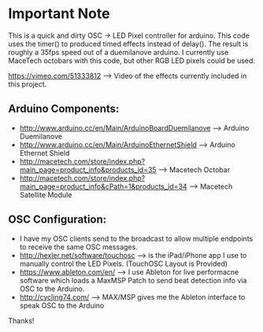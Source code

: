 # Important Note
This is a quick and dirty OSC -> LED Pixel controller for arduino. This code uses the timer() to produced timed effects instead of delay(). The result is roughly a 35fps speed out of a duemilanove arduino. I currently use MaceTech octobars with this code, but other RGB LED pixels could be used.

https://vimeo.com/51333812 --> Video of the effects currently included in this project.

## Arduino Components:
* http://www.arduino.cc/en/Main/ArduinoBoardDuemilanove --> Arduino Duemilanove
* http://www.arduino.cc/en/Main/ArduinoEthernetShield --> Arduino Ethernet Shield
* http://macetech.com/store/index.php?main_page=product_info&products_id=35 --> Macetech Octobar
* http://macetech.com/store/index.php?main_page=product_info&cPath=1&products_id=34 --> Macetech Satellite Module

## OSC Configuration:
* I have my OSC clients send to the broadcast to allow multiple endpoints to receive the same OSC messages.
* http://hexler.net/software/touchosc --> is the iPad/iPhone app I use to manually control the LED Pixels. (TouchOSC Layout is Provided)
* https://www.ableton.com/en/ --> I use Ableton for live performacne software which loads a MaxMSP Patch to send beat detection info via OSC to the Arduino.
* http://cycling74.com/ --> MAX/MSP gives me the Ableton interface to speak OSC to the Arduino

Thanks!
